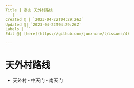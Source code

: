 ```yaml
---
Title | 泰山 天外村路线
-- | --
Created @ | `2023-04-22T04:29:26Z`
Updated @| `2023-04-22T04:29:26Z`
Labels | ``
Edit @| [here](https://github.com/junxnone/t/issues/4)

---
```

# 天外村路线
- 天外村 - 中天门 - 南天门
